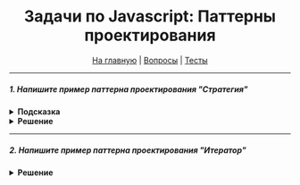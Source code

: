 <div align="center">

<h1>Задачи по Javascript: Паттерны проектирования</h1>

<a href="https://github.com/dollaween/javascript-tasks">На главную</a> | <a href="https://github.com/dollaween/javascript-questions">Вопросы</a> | <a href="https://github.com/dollaween/javascript-tests">Тесты</a>

</div>

---

##### 1. Напишите пример паттерна проектирования "Стратегия"

<details><summary><b>Подсказка</b></summary>
<p>

**Паттерн "Стратегия"** — определяет семейство схожих алгоритмов и помещает каждый из них в собственный класс, после чего алгоритмы можно взаимозаменять прямо во время исполнения программы.

</p>
</details>

<details><summary><b>Решение</b></summary>
<p>

```javascript
// Объединяющий класс, который будет воспроизводить заданную стратегию
class Delivery {
  constructor(strategy) {
    this.strategy = strategy
  }

  setStrategy(strategy) {
    this.strategy = strategy
  }

  calculate(cost) {
    return this.strategy.calculate(cost)
  }
}

// Расчет стоимости доставки от компании A
class StrategyCompanyA {
  calculate(cost) {
    return cost * 2
  }
}

// Расчет стоимости доставки от компании B
class StrategyCompanyB {
  calculate(cost) {
    return cost * 3
  }
}

// Задаем стратегию компании А
const delivery = new Delivery(new StrategyCompanyA)
console.log(delivery.calculate(1000))
// => 2000

// Задаем стратегию компании B
delivery.setStrategy(new StrategyCompanyB)
console.log(delivery.calculate(1000))
// => 3000
```

</p>
</details>

---

##### 2. Напишите пример паттерна проектирования "Итератор"

<details><summary><b>Решение</b></summary>
<p>

```javascript
class Iterator {
  constructor(items) {
    this.items = items
    this.index = 0
  }

  hasNext() {
    return this.index < this.items.length
  }

  next() {
    return this.items[this.index++]
  }
}

const items = ['one', 'two', 'three', 'four']
const iterator = new Iterator(items)

while (iterator.hasNext()) {
  console.log(iterator.next())
}

// => 'one'
// => 'two'
// => 'three'
// => 'four'
```

</p>
</details>
